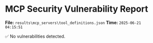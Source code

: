 # MCP Security Vulnerability Report
**File:** `results\mcp_servers\tool_definitions.json`
**Time:** `2025-06-21 04:15:51`

✅ No vulnerabilities detected.